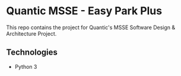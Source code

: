 # Quantic MSSE - Easy Park Plus
This repo contains the project for Quantic's MSSE Software Design & Architecture Project.

## Technologies
- Python 3
